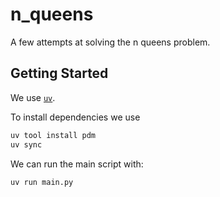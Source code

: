 # n_queens

A few attempts at solving the n queens problem.

## Getting Started

We use [`uv`](https://docs.astral.sh/uv/#getting-started).

To install dependencies we use

```sh
uv tool install pdm
uv sync
```

We can run the main script with:

```sh
uv run main.py
```
